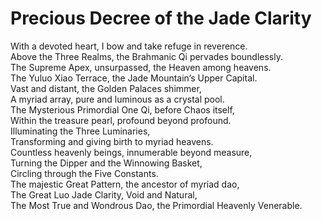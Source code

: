 # Precious Decree of the Jade Clarity

With a devoted heart, I bow and take refuge in reverence.  
Above the Three Realms, the Brahmanic Qi pervades boundlessly.  
The Supreme Apex, unsurpassed, the Heaven among heavens.  
The Yuluo Xiao Terrace, the Jade Mountain’s Upper Capital.  
Vast and distant, the Golden Palaces shimmer,  
A myriad array, pure and luminous as a crystal pool.  
The Mysterious Primordial One Qi, before Chaos itself,  
Within the treasure pearl, profound beyond profound.  
Illuminating the Three Luminaries,  
Transforming and giving birth to myriad heavens.  
Countless heavenly beings, innumerable beyond measure,  
Turning the Dipper and the Winnowing Basket,  
Circling through the Five Constants.  
The majestic Great Pattern, the ancestor of myriad dao,  
The Great Luo Jade Clarity, Void and Natural,  
The Most True and Wondrous Dao, the Primordial Heavenly Venerable.